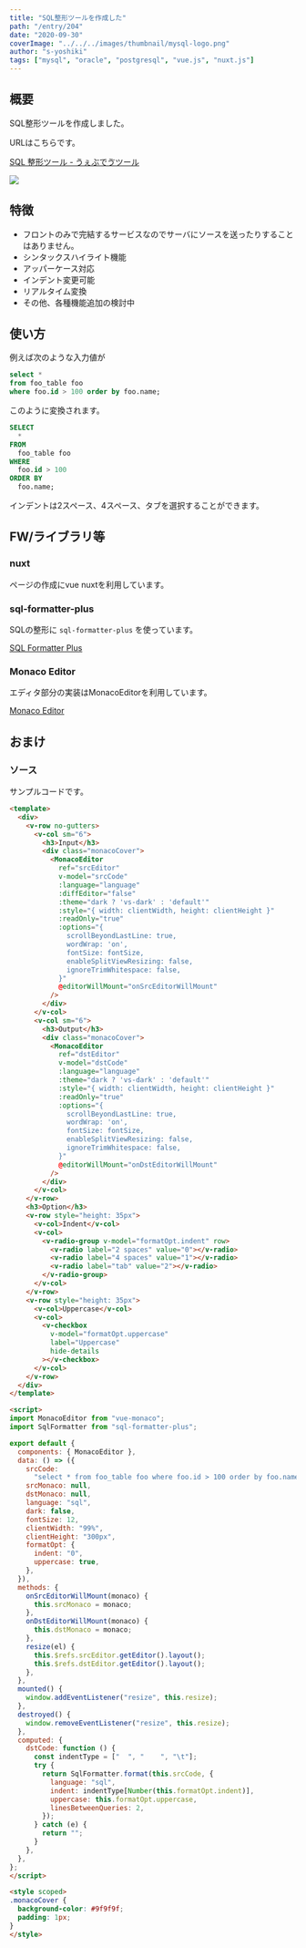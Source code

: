 ```yaml
---
title: "SQL整形ツールを作成した"
path: "/entry/204"
date: "2020-09-30"
coverImage: "../../../images/thumbnail/mysql-logo.png"
author: "s-yoshiki"
tags: ["mysql", "oracle", "postgresql", "vue.js", "nuxt.js"]
---
```


## 概要

SQL整形ツールを作成しました。

URLはこちらです。

[SQL 整形ツール - うぇぶでゔツール](https://webdevtool.s-yoshiki.com/sql/pretty)

![](./sql-pretty.png)

## 特徴

 - フロントのみで完結するサービスなのでサーバにソースを送ったりすることはありません。
 - シンタックスハイライト機能
 - アッパーケース対応
 - インデント変更可能
 - リアルタイム変換
 - その他、各種機能追加の検討中

## 使い方

例えば次のような入力値が

```sql
select * 
from foo_table foo 
where foo.id > 100 order by foo.name;
```

このように変換されます。

```sql
SELECT
  *
FROM
  foo_table foo
WHERE
  foo.id > 100
ORDER BY
  foo.name;
```

インデントは2スペース、4スペース、タブを選択することができます。


## FW/ライブラリ等

### nuxt

ページの作成にvue nuxtを利用しています。

### sql-formatter-plus

SQLの整形に `sql-formatter-plus` を使っています。

[SQL Formatter Plus](https://github.com/kufii/sql-formatter-plus)

### Monaco Editor

エディタ部分の実装はMonacoEditorを利用しています。

[Monaco Editor](https://microsoft.github.io/monaco-editor/)

## おまけ

### ソース

サンプルコードです。

```html
<template>
  <div>
    <v-row no-gutters>
      <v-col sm="6">
        <h3>Input</h3>
        <div class="monacoCover">
          <MonacoEditor
            ref="srcEditor"
            v-model="srcCode"
            :language="language"
            :diffEditor="false"
            :theme="dark ? 'vs-dark' : 'default'"
            :style="{ width: clientWidth, height: clientHeight }"
            :readOnly="true"
            :options="{
              scrollBeyondLastLine: true,
              wordWrap: 'on',
              fontSize: fontSize,
              enableSplitViewResizing: false,
              ignoreTrimWhitespace: false,
            }"
            @editorWillMount="onSrcEditorWillMount"
          />
        </div>
      </v-col>
      <v-col sm="6">
        <h3>Output</h3>
        <div class="monacoCover">
          <MonacoEditor
            ref="dstEditor"
            v-model="dstCode"
            :language="language"
            :theme="dark ? 'vs-dark' : 'default'"
            :style="{ width: clientWidth, height: clientHeight }"
            :readOnly="true"
            :options="{
              scrollBeyondLastLine: true,
              wordWrap: 'on',
              fontSize: fontSize,
              enableSplitViewResizing: false,
              ignoreTrimWhitespace: false,
            }"
            @editorWillMount="onDstEditorWillMount"
          />
        </div>
      </v-col>
    </v-row>
    <h3>Option</h3>
    <v-row style="height: 35px">
      <v-col>Indent</v-col>
      <v-col>
        <v-radio-group v-model="formatOpt.indent" row>
          <v-radio label="2 spaces" value="0"></v-radio>
          <v-radio label="4 spaces" value="1"></v-radio>
          <v-radio label="tab" value="2"></v-radio>
        </v-radio-group>
      </v-col>
    </v-row>
    <v-row style="height: 35px">
      <v-col>Uppercase</v-col>
      <v-col>
        <v-checkbox
          v-model="formatOpt.uppercase"
          label="Uppercase"
          hide-details
        ></v-checkbox>
      </v-col>
    </v-row>
  </div>
</template>

<script>
import MonacoEditor from "vue-monaco";
import SqlFormatter from "sql-formatter-plus";

export default {
  components: { MonacoEditor },
  data: () => ({
    srcCode:
      "select * from foo_table foo where foo.id > 100 order by foo.name;",
    srcMonaco: null,
    dstMonaco: null,
    language: "sql",
    dark: false,
    fontSize: 12,
    clientWidth: "99%",
    clientHeight: "300px",
    formatOpt: {
      indent: "0",
      uppercase: true,
    },
  }),
  methods: {
    onSrcEditorWillMount(monaco) {
      this.srcMonaco = monaco;
    },
    onDstEditorWillMount(monaco) {
      this.dstMonaco = monaco;
    },
    resize(el) {
      this.$refs.srcEditor.getEditor().layout();
      this.$refs.dstEditor.getEditor().layout();
    },
  },
  mounted() {
    window.addEventListener("resize", this.resize);
  },
  destroyed() {
    window.removeEventListener("resize", this.resize);
  },
  computed: {
    dstCode: function () {
      const indentType = ["  ", "    ", "\t"];
      try {
        return SqlFormatter.format(this.srcCode, {
          language: "sql",
          indent: indentType[Number(this.formatOpt.indent)],
          uppercase: this.formatOpt.uppercase,
          linesBetweenQueries: 2,
        });
      } catch (e) {
        return "";
      }
    },
  },
};
</script>

<style scoped>
.monacoCover {
  background-color: #9f9f9f;
  padding: 1px;
}
</style>
```

